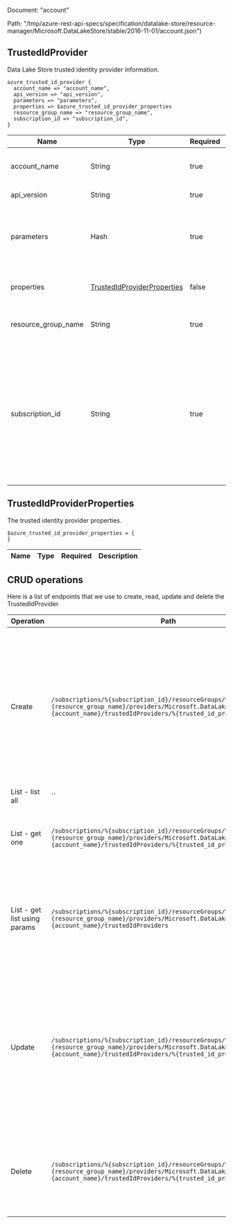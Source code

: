 Document: "account"


Path: "/tmp/azure-rest-api-specs/specification/datalake-store/resource-manager/Microsoft.DataLakeStore/stable/2016-11-01/account.json")

## TrustedIdProvider

Data Lake Store trusted identity provider information.

```puppet
azure_trusted_id_provider {
  account_name => "account_name",
  api_version => "api_version",
  parameters => "parameters",
  properties => $azure_trusted_id_provider_properties
  resource_group_name => "resource_group_name",
  subscription_id => "subscription_id",
}
```

| Name        | Type           | Required       | Description       |
| ------------- | ------------- | ------------- | ------------- |
|account_name | String | true | The name of the Data Lake Store account. |
|api_version | String | true | Client Api Version. |
|parameters | Hash | true | Parameters supplied to create or replace the trusted identity provider. |
|properties | [TrustedIdProviderProperties](#trustedidproviderproperties) | false | The trusted identity provider properties. |
|resource_group_name | String | true | The name of the Azure resource group. |
|subscription_id | String | true | Gets subscription credentials which uniquely identify Microsoft Azure subscription. The subscription ID forms part of the URI for every service call. |
        
## TrustedIdProviderProperties

The trusted identity provider properties.

```puppet
$azure_trusted_id_provider_properties = {
}
```

| Name        | Type           | Required       | Description       |
| ------------- | ------------- | ------------- | ------------- |



## CRUD operations

Here is a list of endpoints that we use to create, read, update and delete the TrustedIdProvider

| Operation | Path | Verb | Description | OperationID |
| ------------- | ------------- | ------------- | ------------- | ------------- |
|Create|`/subscriptions/%{subscription_id}/resourceGroups/%{resource_group_name}/providers/Microsoft.DataLakeStore/accounts/%{account_name}/trustedIdProviders/%{trusted_id_provider_name}`|Put|Creates or updates the specified trusted identity provider. During update, the trusted identity provider with the specified name will be replaced with this new provider|TrustedIdProviders_CreateOrUpdate|
|List - list all|``||||
|List - get one|`/subscriptions/%{subscription_id}/resourceGroups/%{resource_group_name}/providers/Microsoft.DataLakeStore/accounts/%{account_name}/trustedIdProviders/%{trusted_id_provider_name}`|Get|Gets the specified Data Lake Store trusted identity provider.|TrustedIdProviders_Get|
|List - get list using params|`/subscriptions/%{subscription_id}/resourceGroups/%{resource_group_name}/providers/Microsoft.DataLakeStore/accounts/%{account_name}/trustedIdProviders`|Get|Lists the Data Lake Store trusted identity providers within the specified Data Lake Store account.|TrustedIdProviders_ListByAccount|
|Update|`/subscriptions/%{subscription_id}/resourceGroups/%{resource_group_name}/providers/Microsoft.DataLakeStore/accounts/%{account_name}/trustedIdProviders/%{trusted_id_provider_name}`|Put|Creates or updates the specified trusted identity provider. During update, the trusted identity provider with the specified name will be replaced with this new provider|TrustedIdProviders_CreateOrUpdate|
|Delete|`/subscriptions/%{subscription_id}/resourceGroups/%{resource_group_name}/providers/Microsoft.DataLakeStore/accounts/%{account_name}/trustedIdProviders/%{trusted_id_provider_name}`|Delete|Deletes the specified trusted identity provider from the specified Data Lake Store account|TrustedIdProviders_Delete|
